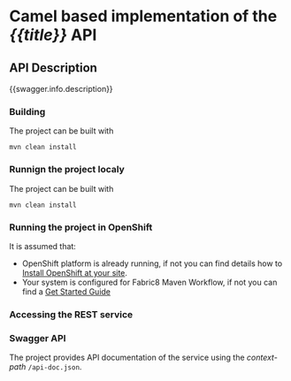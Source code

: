 # Camel based implementation of the _{{title}}_ API

## API Description ##
{{swagger.info.description}}

### Building

The project can be built with

    mvn clean install

### Runnign the project localy

The project can be built with

    mvn clean install

### Running the project in OpenShift

It is assumed that:
- OpenShift platform is already running, if not you can find details how to [Install OpenShift at your site](https://docs.openshift.com/container-platform/3.3/install_config/index.html).
- Your system is configured for Fabric8 Maven Workflow, if not you can find a [Get Started Guide](https://access.redhat.com/documentation/en/red-hat-jboss-middleware-for-openshift/3/single/red-hat-jboss-fuse-integration-services-20-for-openshift/)

### Accessing the REST service


### Swagger API

The project provides API documentation of the service using the _context-path_ `/api-doc.json`. 